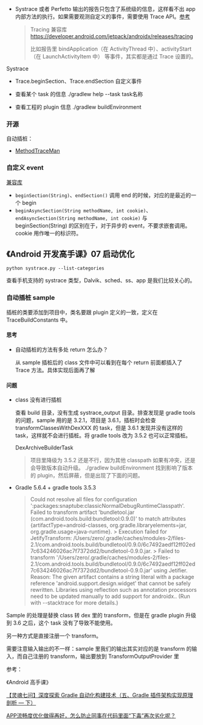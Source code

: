 * Systrace 或者 Perfetto 输出的报告只包含了系统级的信息，这样看不出 app 内部方法的执行。如果需要观测自定义的事件，需要使用 Trace API。[参考](https://developer.android.com/topic/performance/tracing/custom-events)

  > Tracing 兼容库 https://developer.android.com/jetpack/androidx/releases/tracing
  >
  > 比如报告里 bindApplication（在 ActivityThread 中）、activityStart（在 LaunchActivityItem 中） 等事件，其实都是通过 Trace 设置的。



Systrace

* Trace.beginSection、Trace.endSection 自定义事件



* 查看某个 task 的信息 ./gradlew help --task task名称
* 查看工程的 plugin 信息 ./gradlew buildEnvironment



### 开源

自动插桩：

* [MethodTraceMan](https://github.com/zhengcx/MethodTraceMan)



### 自定义 event

[兼容库](https://developer.android.com/jetpack/androidx/releases/tracing)

* `beginSection(String)`、`endSection()` 调用 end 的时候，对应的是最近的一个 begin
* `beginAsyncSection(String methodName, int cookie)`、`endAsyncSection(String methodName, int cookie)`  与 beginSection(String) 的区别在于，对于异步的 event，不要求嵌套调用。cookie 用作唯一的标识符。









## 《Android 开发高手课》07 启动优化

```shell
python systrace.py --list-categories
```

查看手机支持的 systrace 类型，Dalvik、sched、ss、app 是我们比较关心的。



### 自动插桩 sample

插桩的类要添加到项目中，类名要跟 plugin 定义的一致，定义在 TraceBuildConstants 中。



#### 思考

* 自动插桩的方法有多处 return 怎么办？

  从 sample 插桩后的 class 文件中可以看到在每个 return 前面都插入了 Trace 方法。具体实现后面再了解



#### 问题

* class 没有进行插桩

  查看 build 目录，没有生成 systrace_output 目录。排查发现是 gradle tools 的问题，sample 用的是 3.2.1，项目是 3.6.1，插桩时会检查 transformClassesWithDexXXX 的 task，但是 3.6.1 发现并没有这样的 task，这样就不会进行插桩。将 gradle tools 改为 3.5.2 也可以正常插桩。

  DexArchiveBuilderTask

  > 项目里降级为 3.5.2 还是不行，因为其他 classpath 如果有冲突，还是会导致版本自动升级。 ./gradlew buildEnvironment 找到影响了版本的 plugin，然后屏蔽，但是出现了下面的问题。

* Gradle 5.6.4 + gradle tools 3.5.3

  > Could not resolve all files for configuration ':packages:snaptube:classicNormalDebugRuntimeClasspath'.
  > Failed to transform artifact 'bundletool.jar (com.android.tools.build:bundletool:0.9.0)' to match attributes {artifactType=android-classes, org.gradle.libraryelements=jar, org.gradle.usage=java-runtime}.
  >     > Execution failed for JetifyTransform: /Users/zero/.gradle/caches/modules-2/files-2.1/com.android.tools.build/bundletool/0.9.0/6c7492aedf12ff02ed7c634246026ac7f7372dd2/bundletool-0.9.0.jar.
  >        > Failed to transform '/Users/zero/.gradle/caches/modules-2/files-2.1/com.android.tools.build/bundletool/0.9.0/6c7492aedf12ff02ed7c634246026ac7f7372dd2/bundletool-0.9.0.jar' using Jetifier. Reason: The given artifact contains a string literal with a package reference 'android.support.design.widget' that cannot be safely rewritten. Libraries using reflection such as annotation processors need to be updated manually to add support for androidx.. (Run with --stacktrace for more details.)



Sample 的处理是替换 class 转 dex 里的 transform，但是在 gradle plugin 升级到 3.6 之后，这个 task 没有了导致不能使用。

另一种方式是直接注册一个 transform。

需要注意输入输出的不一样：sample 里我们的输出其实对应的是 transform 的输入，而自己注册的 transform，输出要放到 TransformOutputProvider 里



参考：

《Android 高手课》

[【灵魂七问】深度探索 Gradle 自动化构建技术（五、Gradle 插件架构实现原理剖析 — 下）](https://juejin.im/post/6844904142717075469)

[APP流畅度优化做得再好，怎么防止同事在代码里面“下毒”再次劣化呢？](https://zhuanlan.zhihu.com/p/102518614)







